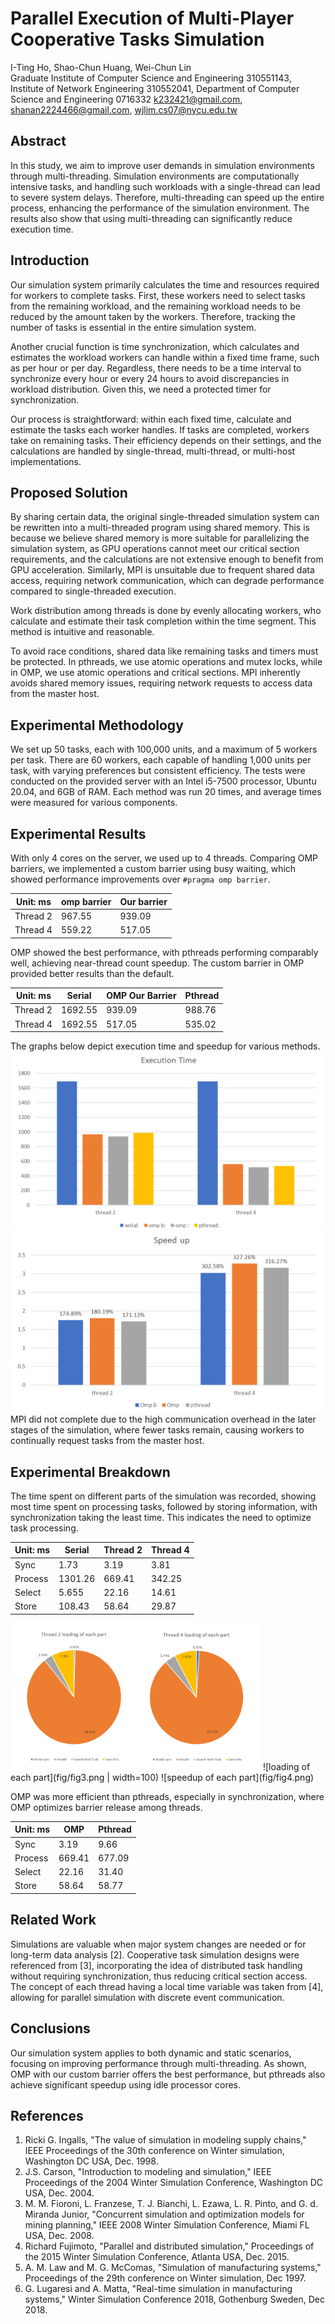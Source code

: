 # Parallel Execution of Multi-Player Cooperative Tasks Simulation

I-Ting Ho, Shao-Chun Huang, Wei-Chun Lin  
Graduate Institute of Computer Science and Engineering 310551143, Institute of Network Engineering 310552041, Department of Computer Science and Engineering 0716332
k232421@gmail.com, shanan2224466@gmail.com, wjlim.cs07@nycu.edu.tw  

## Abstract

In this study, we aim to improve user demands in simulation environments through multi-threading. Simulation environments are computationally intensive tasks, and handling such workloads with a single-thread can lead to severe system delays. Therefore, multi-threading can speed up the entire process, enhancing the performance of the simulation environment. The results also show that using multi-threading can significantly reduce execution time.

## Introduction

Our simulation system primarily calculates the time and resources required for workers to complete tasks. First, these workers need to select tasks from the remaining workload, and the remaining workload needs to be reduced by the amount taken by the workers. Therefore, tracking the number of tasks is essential in the entire simulation system.

Another crucial function is time synchronization, which calculates and estimates the workload workers can handle within a fixed time frame, such as per hour or per day. Regardless, there needs to be a time interval to synchronize every hour or every 24 hours to avoid discrepancies in workload distribution. Given this, we need a protected timer for synchronization.

Our process is straightforward: within each fixed time, calculate and estimate the tasks each worker handles. If tasks are completed, workers take on remaining tasks. Their efficiency depends on their settings, and the calculations are handled by single-thread, multi-thread, or multi-host implementations.

## Proposed Solution

By sharing certain data, the original single-threaded simulation system can be rewritten into a multi-threaded program using shared memory. This is because we believe shared memory is more suitable for parallelizing the simulation system, as GPU operations cannot meet our critical section requirements, and the calculations are not extensive enough to benefit from GPU acceleration. Similarly, MPI is unsuitable due to frequent shared data access, requiring network communication, which can degrade performance compared to single-threaded execution.

Work distribution among threads is done by evenly allocating workers, who calculate and estimate their task completion within the time segment. This method is intuitive and reasonable.

To avoid race conditions, shared data like remaining tasks and timers must be protected. In pthreads, we use atomic operations and mutex locks, while in OMP, we use atomic operations and critical sections. MPI inherently avoids shared memory issues, requiring network requests to access data from the master host.

## Experimental Methodology

We set up 50 tasks, each with 100,000 units, and a maximum of 5 workers per task. There are 60 workers, each capable of handling 1,000 units per task, with varying preferences but consistent efficiency. The tests were conducted on the provided server with an Intel i5-7500 processor, Ubuntu 20.04, and 6GB of RAM. Each method was run 20 times, and average times were measured for various components.

## Experimental Results

With only 4 cores on the server, we used up to 4 threads. Comparing OMP barriers, we implemented a custom barrier using busy waiting, which showed performance improvements over `#pragma omp barrier`.

| Unit: ms | omp barrier | Our barrier |
|----------|-------------|-------------|
| Thread 2 | 967.55      | 939.09      |
| Thread 4 | 559.22      | 517.05      |

OMP showed the best performance, with pthreads performing comparably well, achieving near-thread count speedup. The custom barrier in OMP provided better results than the default.

| Unit: ms | Serial  | OMP Our Barrier | Pthread  |
|----------|---------|------------------|----------|
| Thread 2 | 1692.55 | 939.09           | 988.76   |
| Thread 4 | 1692.55 | 517.05           | 535.02   |

The graphs below depict execution time and speedup for various methods.
![execution time](fig/fig1.png)
![speedup](fig/fig2.png)
MPI did not complete due to the high communication overhead in the later stages of the simulation, where fewer tasks remain, causing workers to continually request tasks from the master host.

## Experimental Breakdown

The time spent on different parts of the simulation was recorded, showing most time spent on processing tasks, followed by storing information, with synchronization taking the least time. This indicates the need to optimize task processing.

| Unit: ms | Serial | Thread 2 | Thread 4 |
|----------|--------|----------|----------|
| Sync     | 1.73   | 3.19     | 3.81     |
| Process  | 1301.26| 669.41   | 342.25   |
| Select   | 5.655  | 22.16    | 14.61    |
| Store    | 108.43 | 58.64    | 29.87    |

<img src="fig/fig3.png" width="400" >
![loading of each part](fig/fig3.png | width=100)
![speedup of each part](fig/fig4.png)

OMP was more efficient than pthreads, especially in synchronization, where OMP optimizes barrier release among threads.

| Unit: ms | OMP  | Pthread |
|----------|------|---------|
| Sync     | 3.19 | 9.66    |
| Process  | 669.41| 677.09 |
| Select   | 22.16| 31.40   |
| Store    | 58.64| 58.77   |

## Related Work

Simulations are valuable when major system changes are needed or for long-term data analysis [2]. Cooperative task simulation designs were referenced from [3], incorporating the idea of distributed task handling without requiring synchronization, thus reducing critical section access. The concept of each thread having a local time variable was taken from [4], allowing for parallel simulation with discrete event communication.

## Conclusions

Our simulation system applies to both dynamic and static scenarios, focusing on improving performance through multi-threading. As shown, OMP with our custom barrier offers the best performance, but pthreads also achieve significant speedup using idle processor cores.

## References

1. Ricki G. Ingalls, "The value of simulation in modeling supply chains," IEEE Proceedings of the 30th conference on Winter simulation, Washington DC USA, Dec. 1998.
2. J.S. Carson, "Introduction to modeling and simulation," IEEE Proceedings of the 2004 Winter Simulation Conference, Washington DC USA, Dec. 2004.
3. M. M. Fioroni, L. Franzese, T. J. Bianchi, L. Ezawa, L. R. Pinto, and G. d. Miranda Junior, "Concurrent simulation and optimization models for mining planning," IEEE 2008 Winter Simulation Conference, Miami FL USA, Dec. 2008.
4. Richard Fujimoto, "Parallel and distributed simulation," Proceedings of the 2015 Winter Simulation Conference, Atlanta USA, Dec. 2015.
5. A. M. Law and M. G. McComas, "Simulation of manufacturing systems," Proceedings of the 29th conference on Winter simulation, Dec 1997.
6. G. Lugaresi and A. Matta, "Real-time simulation in manufacturing systems," Winter Simulation Conference 2018, Gothenburg Sweden, Dec 2018.
